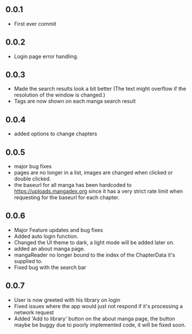 ## 0.0.1
- First ever commit

## 0.0.2

- Login page error handling.

## 0.0.3

- Made the search results look a bit better (The text might overflow if the resolution of the window is changed.)
- Tags are now shown on each manga search result

## 0.0.4
- added options to change chapters

## 0.0.5
- major bug fixes
- pages are no longer in a list, images are changed when clicked or double clicked.
- the baseurl for all manga has been hardcoded to https://uploads.mangadex.org since it has a very strict rate limit when requesting for the baseurl for each chapter.

## 0.0.6
 - Major Feature updates and bug fixes
 - Added auto login function.
 - Changed the UI theme to dark, a light mode will be added later on.
 - added an about manga page.
 - mangaReader no longer bound to the index of the ChapterData it's supplied to.
 - Fixed bug with the search bar

## 0.0.7
 - User is now greeted with his library on login
 - Fixed issues where the app would just not respond if it's processing a network request
 - Added 'Add to library' button on the about manga page, the button maybe be buggy due to poorly implemented code, it will be fixed soon.